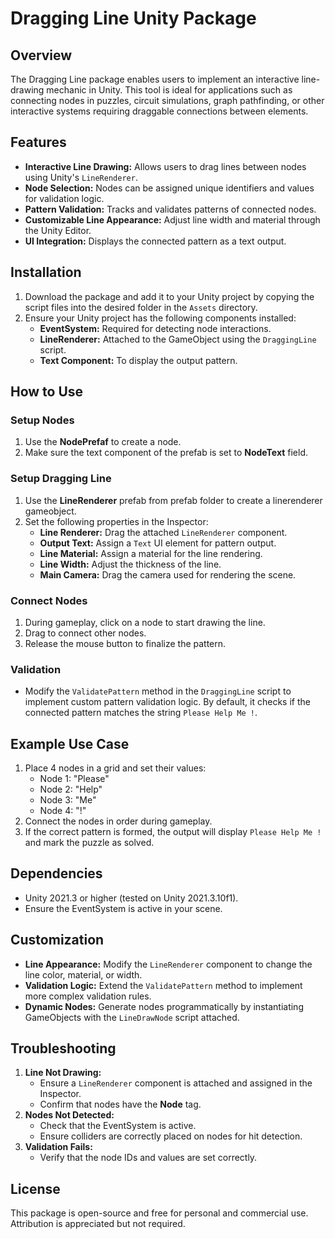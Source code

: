 # Dragging Line Unity Package

## Overview
The Dragging Line package enables users to implement an interactive line-drawing mechanic in Unity. This tool is ideal for applications such as connecting nodes in puzzles, circuit simulations, graph pathfinding, or other interactive systems requiring draggable connections between elements.

## Features
- **Interactive Line Drawing:** Allows users to drag lines between nodes using Unity's `LineRenderer`.
- **Node Selection:** Nodes can be assigned unique identifiers and values for validation logic.
- **Pattern Validation:** Tracks and validates patterns of connected nodes.
- **Customizable Line Appearance:** Adjust line width and material through the Unity Editor.
- **UI Integration:** Displays the connected pattern as a text output.

## Installation
1. Download the package and add it to your Unity project by copying the script files into the desired folder in the `Assets` directory.
2. Ensure your Unity project has the following components installed:
   - **EventSystem:** Required for detecting node interactions.
   - **LineRenderer:** Attached to the GameObject using the `DraggingLine` script.
   - **Text Component:** To display the output pattern.

## How to Use
### Setup Nodes
1. Use the **NodePrefaf** to create a node.
2. Make sure the text component of the prefab is set to **NodeText** field.

### Setup Dragging Line
1. Use the **LineRenderer** prefab from prefab folder to create a linerenderer gameobject. 
2. Set the following properties in the Inspector:
   - **Line Renderer:** Drag the attached `LineRenderer` component.
   - **Output Text:** Assign a `Text` UI element for pattern output.
   - **Line Material:** Assign a material for the line rendering.
   - **Line Width:** Adjust the thickness of the line.
   - **Main Camera:** Drag the camera used for rendering the scene.

### Connect Nodes
1. During gameplay, click on a node to start drawing the line.
2. Drag to connect other nodes.
3. Release the mouse button to finalize the pattern.

### Validation
- Modify the `ValidatePattern` method in the `DraggingLine` script to implement custom pattern validation logic. By default, it checks if the connected pattern matches the string `Please Help Me !`.

## Example Use Case
1. Place 4 nodes in a grid and set their values:
   - Node 1: "Please"
   - Node 2: "Help"
   - Node 3: "Me"
   - Node 4: "!"
2. Connect the nodes in order during gameplay.
3. If the correct pattern is formed, the output will display `Please Help Me !` and mark the puzzle as solved.

## Dependencies
- Unity 2021.3 or higher (tested on Unity 2021.3.10f1).
- Ensure the EventSystem is active in your scene.

## Customization
- **Line Appearance:** Modify the `LineRenderer` component to change the line color, material, or width.
- **Validation Logic:** Extend the `ValidatePattern` method to implement more complex validation rules.
- **Dynamic Nodes:** Generate nodes programmatically by instantiating GameObjects with the `LineDrawNode` script attached.

## Troubleshooting
1. **Line Not Drawing:**
   - Ensure a `LineRenderer` component is attached and assigned in the Inspector.
   - Confirm that nodes have the **Node** tag.
2. **Nodes Not Detected:**
   - Check that the EventSystem is active.
   - Ensure colliders are correctly placed on nodes for hit detection.
3. **Validation Fails:**
   - Verify that the node IDs and values are set correctly.


## License
This package is open-source and free for personal and commercial use. Attribution is appreciated but not required.